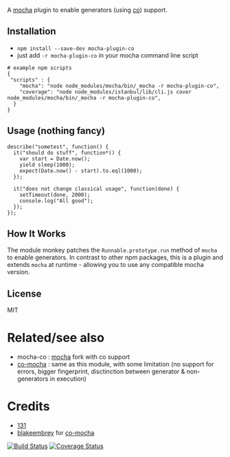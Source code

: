 
A [mocha](https://github.com/mochajs/mocha) plugin to enable generators (using [co](https://github.com/tj/co)) support.


## Installation
* `npm install --save-dev mocha-plugin-co`
* just add `-r mocha-plugin-co` in your mocha command line script
```
# example npm scripts
{
 "scripts" : {
    "mocha": "node node_modules/mocha/bin/_mocha -r mocha-plugin-co",
    "coverage": "node node_modules/istanbul/lib/cli.js cover  node_modules/mocha/bin/_mocha -r mocha-plugin-co",
  }
}
```

## Usage (nothing fancy)
```
describe("sometest", function() {
  it("should do stuff", function*() {
    var start = Date.now();
    yield sleep(1000);
    expect(Date.now() - start).to.eql(1000);
  });

  it("does not change classical usage", function(done) {
    setTimeout(done, 2000);
    console.log("All good");
  });
});
```


## How It Works

The module monkey patches the `Runnable.prototype.run` method of `mocha` to enable generators. In contrast to other npm packages, this is a plugin and extends `mocha` at runtime - allowing you to use any compatible mocha version.

## License

MIT

# Related/see also
* mocha-co : [mocha](https://github.com/mochajs/mocha) fork with co support
* [co-mocha](https://github.com/blakeembrey/co-mocha) : same as this module, with some limitation (no support for errors, bigger fingerprint, disctinction between generator & non-generators in execution)


# Credits
* [131](https://github.com/131)
* [blakeembrey](https://github.com/blakeembrey) for [co-mocha](https://github.com/blakeembrey/co-mocha)


[![Build Status](https://travis-ci.org/131/mocha-plugin-co.svg?branch=master)](https://travis-ci.org/131/mocha-plugin-co)
[![Coverage Status](https://coveralls.io/repos/github/131/mocha-plugin-co/badge.svg?branch=master)](https://coveralls.io/github/131/mocha-plugin-co?branch=master)